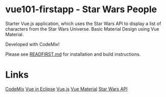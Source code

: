 # vue101-firstapp - Star Wars People

Starter Vue.js application, which uses the Star Wars API to display 
a list of characters from the Star Wars Universe. Basic Material Design 
using Vue Material.

Developed with CodeMix!

Please see [READFIRST.md](READFIRST.md) for installation and build instructions.

# Links
[CodeMix](https://www.genuitec.com/products/codemix/)
[Vue in Eclipse](https://www.genuitec.com/tech/vue-in-eclipse/)
[Vue.js](https://vuejs.org)
[Vue Material](https://vuematerial.io/)
[Star Wars API](https://swapi.co/)
